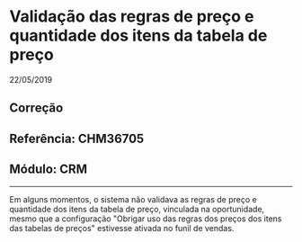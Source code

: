 # Validação das regras de preço e quantidade dos itens da tabela de preço
22/05/2019
## Correção
## Referência: CHM36705
## Módulo: CRM
***

Em alguns momentos, o sistema não validava as regras de preço e quantidade dos itens da tabela de preço, vinculada na oportunidade, mesmo que a configuração "Obrigar uso das regras dos preços dos itens das tabelas de preços" estivesse ativada no funil de vendas.